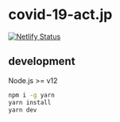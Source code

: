 # covid-19-act.jp

[![Netlify Status](https://api.netlify.com/api/v1/badges/f9f3215e-955f-412c-9476-d6a55576c5f7/deploy-status)](https://app.netlify.com/sites/covid-19-act/deploys)

## development

Node.js >= v12

```bash
npm i -g yarn
yarn install
yarn dev
```
